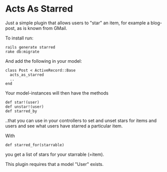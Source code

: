 Acts As Starred
===============

Just a simple plugin that allows users to "star" an item, for example a blog-post, as is known from GMail.

To install run:

    rails generate starred
    rake db:migrate

And add the following in your model:
  
    class Post < ActiveRecord::Base
      acts_as_starred
      ..
    end

Your model-instances will then have the methods

    def star!(user)
    def unstar!(user)
    def starred_by

..that you can use in your controllers to set and unset stars for items and users and see what users have starred a particular item.

With 
    
    def starred_for(starrable)

you get a list of stars for your starrable (=item).


This plugin requires that a model "User" exists.

